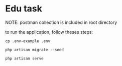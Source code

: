 # Edu task

NOTE: postman collection is included in root directory

to run the application, follow theses steps:

```
cp .env-example .env
```

```
php artisan migrate --seed
```

```
php artisan serve
```